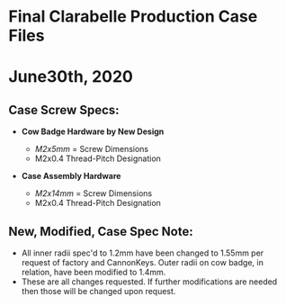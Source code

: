 # Final Clarabelle Production Case Files 
# June30th, 2020

## Case Screw Specs:

- **Cow Badge Hardware by New Design**
   - *M2x5mm* = Screw Dimensions
   - M2x0.4 Thread-Pitch Designation

- **Case Assembly Hardware**
   - *M2x14mm* = Screw Dimensions
   - M2x0.4 Thread-Pitch Designation

## New, Modified, Case Spec Note:

- All inner radii spec'd to 1.2mm have been changed to 1.55mm per request of factory and CannonKeys. Outer radii on cow badge, in relation, have been modified to 1.4mm.
- These are all changes requested.  If further modifications are needed then those will be changed upon request.




 
